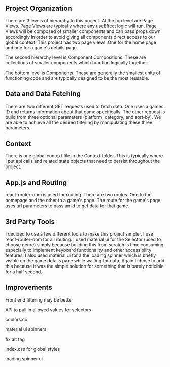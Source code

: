 
## Project Organization
There are 3 levels of hierarchy to this project. At the top level are Page Views. Page Views are typically where any useEffect logic will run. Page Views will be composed of smaller components and can pass props down accordingly in order to avoid giving all components direct access to our global context. This project has two page views. One for the home page and one for a game's details page.

The second hierarchy level is Component Compositions.  These are collections of smaller components which 
function logically together. 

The bottom level is Components. These are generally the smallest units of functioning code and are typically designed to be the most reusable. 


## Data and Data Fetching
There are two different GET requests used to fetch data. One uses a games ID and returns information about that game specifically. The other request is build from three optional parameters (platform, category, and sort-by). We are able to achieve all the desired filtering by manipulating these three parameters.


## Context
There is one global context file in the Context folder. This is typically where I put api calls and related state objects that need to persist throughout the project.


## App.js and Routing
react-router-dom is used for routing. There are two routes. One to the homepage and the other to 
a game's page. The route for the game's page uses url parameters to pass an id to get data for that game.


## 3rd Party Tools
I decided to use a few different tools to make this project simpler. I use react-router-dom for all routing. I used material ui for the Selector (used to choose genre) simply because building this from scratch is time consuming especially to implement keyboard functionality and other accessibility features. I also used material ui for a the loading spinner which is briefly visible on the game details page while waiting for data. Again I chose to add this because it was the simple solution for something that is barely noticible for a half second.




## Improvements

Front end filtering may be better

API to pull in allowed values for selectors

coolors.co

material ui spinners

fix alt tag

index.css for global styles

loading spinner ui